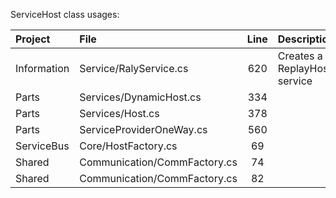 ServiceHost class usages:

| Project     | File                         | Line | Description                  |
|:----------- |:---------------------------- |:----:| ---------------------------- |
| Information | Service/RalyService.cs       | 620  | Creates a ReplayHost service |
| Parts       | Services/DynamicHost.cs      | 334  |                              |
| Parts       | Services/Host.cs             | 378  |                              |
| Parts       | ServiceProviderOneWay.cs     | 560  |                              |
| ServiceBus  | Core/HostFactory.cs          |  69  |                              |
| Shared      | Communication/CommFactory.cs |  74  |                              |
| Shared      | Communication/CommFactory.cs |  82  |                              |

